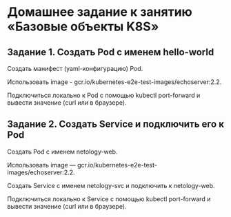# Домашнее задание к занятию «Базовые объекты K8S»

## Задание 1. Создать Pod с именем hello-world

Создать манифест (yaml-конфигурацию) Pod.

Использовать image - gcr.io/kubernetes-e2e-test-images/echoserver:2.2.

Подключиться локально к Pod с помощью kubectl port-forward и вывести значение (curl или в браузере).

## Задание 2. Создать Service и подключить его к Pod

Создать Pod с именем netology-web.

Использовать image — gcr.io/kubernetes-e2e-test-images/echoserver:2.2.

Создать Service с именем netology-svc и подключить к netology-web.

Подключиться локально к Service с помощью kubectl port-forward и вывести значение (curl или в браузере).


